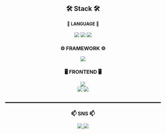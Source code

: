 <!--내용 부분-->
<h2 align="center">🛠 Stack 🛠</h2>
<div align="center">
  <h4 align="center">📖 LANGUAGE 📖</h4>
  <img src="https://img.shields.io/badge/JAVA-FF9A00.svg?style=for-the-badge&logo=coffeescript&logoColor=white" />
  <img src="https://img.shields.io/badge/SPRING-6DB33F.svg?style=for-the-badge&logo=spring&logoColor=white" />
  <img src="https://img.shields.io/badge/JAVASCRIPT-F7DF1E.svg?style=for-the-badge&logo=javascript&logoColor=white" />
</div>
<div align="center">
  <h3 align="center">⚙️ FRAMEWORK ⚙️</h3>
  <img src="https://img.shields.io/badge/SPRING-6DB33F.svg?style=for-the-badge&logo=spring&logoColor=white" />
</div>
<div align="center">
  <h3 align="center">🖥️ FRONTEND 🖥️</h3>
  <img src="https://img.shields.io/badge/SPRING-6DB33F.svg?style=for-the-badge&logo=spring&logoColor=white" />
</div>

<div align="center">
  <img src="https://img.shields.io/badge/MYSQL-4479A1.svg?style=for-the-badge&logo=mysql&logoColor=white" />
  <img src="https://img.shields.io/badge/THYMELEAF-005F0F.svg?style=for-the-badge&logo=thymeleaf&logoColor=white" />
</div>

<br>

<hr style="border: 1px solid #000;"/>

<h3 align="center">📫 SNS 📫</h3>

<div align="center">
 <a href="https://seb1n.tistory.com/">
    <img src="https://img.shields.io/badge/기술 블로그-FFFFFF.svg?style=flat&logo=stripe&logoColor=black"/>
   </a>
  <a href="mailto:osb7372@gmail.com" >
    <img src="https://img.shields.io/badge/Gmail-D14836?style=flat&logo=gmail&logoColor=white"/>
  </a>
</div>

